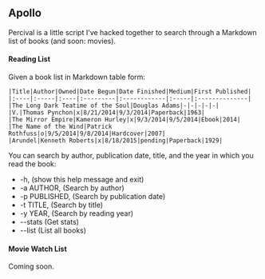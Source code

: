 ## Apollo

Percival is a little script I've hacked together to search through a Markdown list of books (and soon: movies).

#### Reading List

Given a book list in Markdown table form:

    |Title|Author|Owned|Date Begun|Date Finished|Medium|First Published|
    |:----|:-----|:----|:---------|:------------|:-----|:--------------|
    |The Long Dark Teatime of the Soul|Douglas Adams|-|-|-|-|-|
    |V.|Thomas Pynchon|x|8/21/2014|9/3/2014|Paperback|1963|
    |The Mirror Empire|Kameron Hurley|x|9/3/2014|9/5/2014|Ebook|2014|
    |The Name of the Wind|Patrick Rothfuss|o|9/5/2014|9/8/2014|Hardcover|2007|
    |Arundel|Kenneth Roberts|x|8/18/2015|pending|Paperback|1929| 

You can search by author, publication date, title, and the year in which you read the book:

  - -h, (show this help message and exit)
  - -a AUTHOR, (Search by author)
  - -p PUBLISHED, (Search by publication date)
  - -t TITLE, (Search by title)
  - -y YEAR, (Search by reading year)
  - --stats (Get stats)
  - --list (List all books)

#### Movie Watch List

Coming soon.
